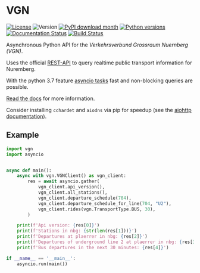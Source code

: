 # VGN

[![License](https://img.shields.io/badge/License-MIT-yellow.svg)](https://opensource.org/licenses/MIT)
![Version](https://img.shields.io/pypi/v/vgn)
[![PyPI download month](https://img.shields.io/pypi/dm/vgn.svg)](https://pypi.python.org/pypi/vgn/)
[![Python versions](https://img.shields.io/pypi/pyversions/vgn.svg)](https://img.shields.io/pypi/pyversions/vgn)
[![Documentation Status](https://readthedocs.org/projects/vgn/badge/?version=stable)](https://vgn.readthedocs.io/en/stable/?badge=stable)
[![Build Status](https://gitlab.com/becheran/vgn_ci_job/badges/master/pipeline.svg)](https://gitlab.com/becheran/vgn_ci_job/pipelines)

Asynchronous Python API for the *Verkehrsverbund Grossraum Nuernberg (VGN)*.

Uses the official [REST-API](https://start.vag.de/dm/) to query realtime public transport information for Nuremberg.

With the python 3.7 feature [asyncio tasks](https://docs.python.org/3/library/asyncio-task.html) fast and non-blocking queries are possible.

[Read the docs](https://vgn.readthedocs.io/en/stable/) for more information.

Consider installing `cchardet` and  `aiodns` via pip for speedup (see the [aiohttp documentation](https://docs.aiohttp.org/en/stable/)).

## Example

``` python
import vgn
import asyncio


async def main():
    async with vgn.VGNClient() as vgn_client:
        res = await asyncio.gather(
            vgn_client.api_version(),
            vgn_client.all_stations(),
            vgn_client.departure_schedule(704),
            vgn_client.departure_schedule_for_line(704, "U2"),
            vgn_client.rides(vgn.TransportType.BUS, 30),
        )

    print(f'Api version: {res[0]}')
    print(f'Stations in nbg: {str(len(res[1]))}')
    print(f'Departures at plaerrer in nbg: {res[2]}')
    print(f'Departures of underground line 2 at plaerrer in nbg: {res[3]}')
    print(f'Bus departures in the next 30 minutes: {res[4]}')

if __name__ == '__main__':
    asyncio.run(main())
```
